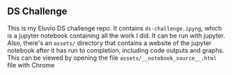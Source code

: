 ## DS Challenge

This is my Eluvio DS challenge repo. It contains `ds-challenge.ipyng`, which is a jupyter notebook containing all the work I did. It can be run with jupyter. Also, there's an `assets/` directory that contains a website of the jupyter notebook after it has run to completion, including code outputs and graphs. This can be viewed by opening the file `assets/__notebook_source__.html` file with Chrome
